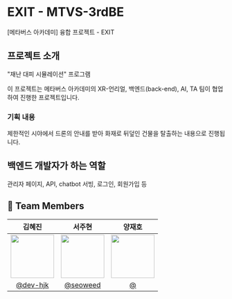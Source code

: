 # EXIT - MTVS-3rdBE
[메타버스 아카데미] 융합 프로젝트 - EXIT 

## 프로젝트 소개 
"재난 대피 시뮬레이션" 프로그램 <p>
이 프로젝트는 메타버스 아카데미의 XR-언리얼, 백엔드(back-end), AI, TA 팀이 협업하여 진행한 프로젝트입니다. <br>

### 기획 내용 
제한적인 시야에서 드론의 안내를 받아 화재로 뒤덮인 건물을 탈출하는 내용으로 진행됩니다. 

## 백엔드 개발자가 하는 역할
관리자 페이지, API, chatbot 서빙, 로그인, 회원가입 등


## :busts_in_silhouette: Team Members ##

|                                               김혜진                                              |                                               서주현                                               |                                         양재호                                               |                                           
|:-----------------------------------------------------------------------------------------------:|:-----------------------------------------------------------------------------------------------:  |:------------------------------------------------------------------------------------------------:|
| <img src = "https://avatars.githubusercontent.com/u/173024446?v=4" width = "100" height = "100"> | <img src = "https://avatars.githubusercontent.com/u/129758184?v=4" width = "100" height = "100"> | <img src = "" width = "100" height = "100"> | 
|                            [@dev-hjk](https://github.com/dev-hjk)                               |                           [@seoweed](https://github.com/seoweed)                                  |                             [@]()                             |           
